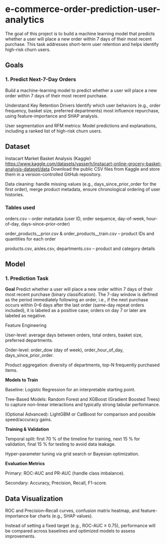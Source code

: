 # e-commerce-order-prediction-user-analytics
The goal of this project is to build a machine learning model that predicts whether a user will place a new order within 7 days of their most recent purchase. This task addresses short-term user retention and helps identify high-risk churn users.
## Goals
### 1. Predict Next-7-Day Orders

Build a machine-learning model to predict whether a user will place a new order within 7 days of their most recent purchase.

Understand Key Retention Drivers
Identify which user behaviors (e.g., order frequency, basket size, preferred departments) most influence repurchase, using feature-importance and SHAP analysis.

User segmentation and RFM metrics: Model predictions and explanations, including a ranked list of high-risk churn users.

## Dataset
Instacart Market Basket Analysis (Kaggle)
https://www.kaggle.com/datasets/yasserh/instacart-online-grocery-basket-analysis-dataset/data
Download the public CSV files from Kaggle and store them in a version-controlled GitHub repository.

Data cleaning: handle missing values (e.g., days_since_prior_order for the first order), merge product metadata, ensure chronological ordering of user histories.
### Tables used
orders.csv – order metadata (user ID, order sequence, day-of-week, hour-of-day, days-since-prior-order)

order_products__prior.csv & order_products__train.csv – product IDs and quantities for each order

products.csv, aisles.csv, departments.csv – product and category details

## Model
### 1. Prediction Task

**Goal** Predict whether a user will place a new order within 7 days of their most recent purchase (binary classification). The 7-day window is defined as the period immediately following an order, i.e., if the next purchase occurs within 0–6 days after the last order (same-day repeat orders included), it is labeled as a positive case; orders on day 7 or later are labeled as negative.

Feature Engineering

User-level: average days between orders, total orders, basket size, preferred departments.

Order-level: order_dow (day of week), order_hour_of_day, days_since_prior_order.

Product aggregation: diversity of departments, top-N frequently purchased items.

**Models to Train**

Baseline: Logistic Regression for an interpretable starting point.

Tree-Based Models: Random Forest and XGBoost (Gradient Boosted Trees) to capture non-linear interactions and typically strong tabular performance.

(Optional Advanced): LightGBM or CatBoost for comparison and possible speed/accuracy gains.

**Training & Validation**

Temporal split: first 70 % of the timeline for training, next 15 % for validation, final 15 % for testing to avoid data leakage.

Hyper-parameter tuning via grid search or Bayesian optimization.

**Evaluation Metrics**

Primary: ROC-AUC and PR-AUC (handle class imbalance).

Secondary: Accuracy, Precision, Recall, F1-score.


## Data Visualization

ROC and Precision–Recall curves, confusion matrix heatmap, and feature-importance bar charts (e.g., SHAP values).

Instead of setting a fixed target (e.g., ROC-AUC ≥ 0.75), performance will be compared across baselines and optimized models to assess improvements.

